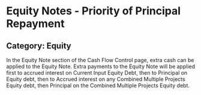 # Equity Notes - Priority of Principal Repayment
## Category: Equity
In the Equity Note section of the Cash Flow Control page, extra cash can be applied to the Equity Note. Extra payments to the Equity Note will be applied first to accrued interest on Current Input Equity Debt, then to Principal on Equity debt, then to Accrued interest on any Combined Multiple Projects Equity debt, then Principal on the Combined Multiple Projects Equity debt.
